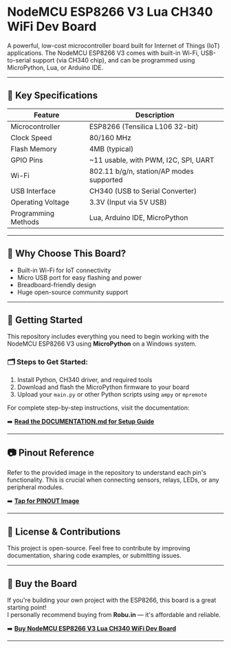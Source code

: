 # NodeMCU ESP8266 V3 Lua CH340 WiFi Dev Board

A powerful, low-cost microcontroller board built for Internet of Things (IoT) applications. The NodeMCU ESP8266 V3 comes with built-in Wi-Fi, USB-to-serial support (via CH340 chip), and can be programmed using MicroPython, Lua, or Arduino IDE.

---

## 📌 Key Specifications

| Feature              | Description                              |
|---------------------|------------------------------------------|
| Microcontroller     | ESP8266 (Tensilica L106 32-bit)          |
| Clock Speed         | 80/160 MHz                               |
| Flash Memory        | 4MB (typical)                            |
| GPIO Pins           | ~11 usable, with PWM, I2C, SPI, UART     |
| Wi-Fi               | 802.11 b/g/n, station/AP modes supported |
| USB Interface       | CH340 (USB to Serial Converter)          |
| Operating Voltage   | 3.3V (Input via 5V USB)                  |
| Programming Methods | Lua, Arduino IDE, MicroPython            |

---

## 🧠 Why Choose This Board?
- Built-in Wi-Fi for IoT connectivity
- Micro USB port for easy flashing and power
- Breadboard-friendly design
- Huge open-source community support

---

## 🚀 Getting Started

This repository includes everything you need to begin working with the NodeMCU ESP8266 V3 using **MicroPython** on a Windows system.

### 🗂️ Steps to Get Started:
1. Install Python, CH340 driver, and required tools
2. Download and flash the MicroPython firmware to your board
3. Upload your `main.py` or other Python scripts using `ampy` or `mpremote`

For complete step-by-step instructions, visit the documentation:

➡️ **[Read the DOCUMENTATION.md for Setup Guide](https://github.com/Kavimugil-r/ESP8266-Board-Setup-and-GUI-Tools/blob/master/DOCUMENTATION.md)**

---

## 📷 Pinout Reference
Refer to the provided image in the repository to understand each pin's functionality. This is crucial when connecting sensors, relays, LEDs, or any peripheral modules.

➡️ **[Tap for PINOUT Image](https://github.com/Kavimugil-r/ESP8266-Board-Setup-and-GUI-Tools/blob/master/board_pinout.jpg)**

---

## 📩 License & Contributions
This project is open-source. Feel free to contribute by improving documentation, sharing code examples, or submitting issues.

---
## 🔗 Buy the Board

If you're building your own project with the ESP8266, this board is a great starting point!  
I personally recommend buying from **Robu.in** — it's affordable and reliable.

➡️ **[Buy NodeMCU ESP8266 V3 Lua CH340 WiFi Dev Board](https://robu.in/product/nodemcu-esp8266-v3-lua-ch340-wifi-dev-board/)**

---
